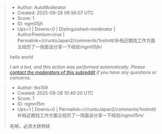 > - Author: AutoModerator
> - Created: 2025-09-28 06:56:07 UTC
> - Score: 1
> - ID: ngm05jh
> - Ups=1 | Downs=0 | Distinguished=moderator | AuthorPremium=true | Permalink=/r/runtoJapan2/comments/1nshntt/补档近期找工作方面又经历了一场面谈分享一下经验/ngm05jh/
>
> hello world
> 
> *I am a bot, and this action was performed automatically. Please [contact the moderators of this subreddit](/message/compose/?to=/r/runtoJapan2) if you have any questions or concerns.*

> - Author: tks159
> - Created: 2025-09-28 10:40:20 UTC
> - Score: 1
> - ID: ngmn15m
> - Ups=1 | Downs=0 | Permalink=/r/runtoJapan2/comments/1nshntt/补档近期找工作方面又经历了一场面谈分享一下经验/ngmn15m/
>
> 吼啊，必须大转特转

